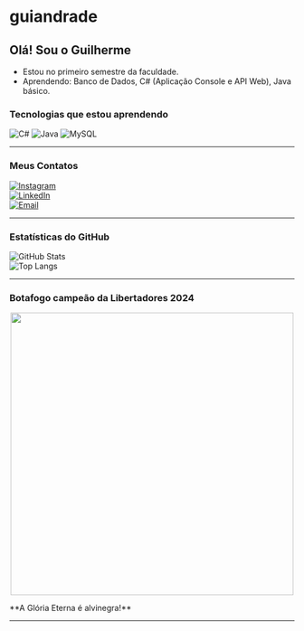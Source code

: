 # guiandrade

## Olá! Sou o Guilherme  
- Estou no primeiro semestre da faculdade.  
- Aprendendo: Banco de Dados, C# (Aplicação Console e API Web), Java básico.  

### Tecnologias que estou aprendendo  
![C#](https://img.shields.io/badge/C%23-239120?style=for-the-badge&logo=c-sharp&logoColor=white)
![Java](https://img.shields.io/badge/Java-ED8B00?style=for-the-badge&logo=java&logoColor=white)
![MySQL](https://img.shields.io/badge/MySQL-005C84?style=for-the-badge&logo=mysql&logoColor=white)

---

### Meus Contatos  
[![Instagram](https://img.shields.io/badge/Instagram-@guilhermebritoa-FF69B4?style=for-the-badge&logo=instagram)](https://instagram.com/guilhermebritoa)  
[![LinkedIn](https://img.shields.io/badge/LinkedIn-Guilherme%20Brito%20Andrade-blue?style=for-the-badge&logo=linkedin)](https://linkedin.com/in/guilherme-brito-andrade-090b8148)  
[![Email](https://img.shields.io/badge/E--mail-guilhermebritoandrade17@gmail.com-red?style=for-the-badge&logo=gmail&logoColor=white)](mailto:guilhermebritoandrade17@gmail.com)

---

### Estatísticas do GitHub  
![GitHub Stats](https://github-readme-stats.vercel.app/api?username=guiandrade17&show_icons=true&theme=tokyonight)  
![Top Langs](https://github-readme-stats.vercel.app/api/top-langs/?username=guiandrade17&layout=compact&theme=tokyonight)

---

### Botafogo campeão da Libertadores 2024  
<p align="center">
  <img src="./botafogo-campeao-liberta.jpg" width="500"/>
</p>
**A Glória Eterna é alvinegra!**

---


